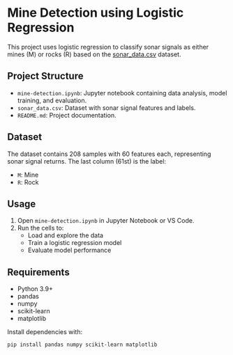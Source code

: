 # Mine Detection using Logistic Regression

This project uses logistic regression to classify sonar signals as either mines (M) or rocks (R) based on the [sonar_data.csv](sonar_data.csv) dataset.

## Project Structure

- `mine-detection.ipynb`: Jupyter notebook containing data analysis, model training, and evaluation.
- `sonar_data.csv`: Dataset with sonar signal features and labels.
- `README.md`: Project documentation.

## Dataset

The dataset contains 208 samples with 60 features each, representing sonar signal returns. The last column (61st) is the label:  
- `M`: Mine  
- `R`: Rock

## Usage

1. Open `mine-detection.ipynb` in Jupyter Notebook or VS Code.
2. Run the cells to:
   - Load and explore the data
   - Train a logistic regression model
   - Evaluate model performance

## Requirements

- Python 3.9+
- pandas
- numpy
- scikit-learn
- matplotlib

Install dependencies with:
```sh
pip install pandas numpy scikit-learn matplotlib